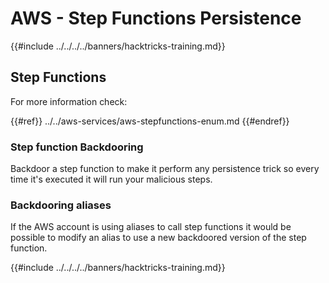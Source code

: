 # AWS - Step Functions Persistence

{{#include ../../../../banners/hacktricks-training.md}}

## Step Functions

For more information check:

{{#ref}}
../../aws-services/aws-stepfunctions-enum.md
{{#endref}}

### Step function Backdooring

Backdoor a step function to make it perform any persistence trick so every time it's executed it will run your malicious steps.

### Backdooring aliases

If the AWS account is using aliases to call step functions it would be possible to modify an alias to use a new backdoored version of the step function.

{{#include ../../../../banners/hacktricks-training.md}}




